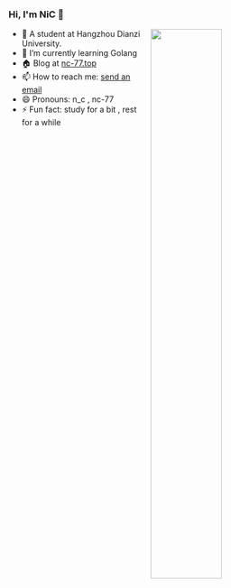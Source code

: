 ### Hi, I'm NiC 👋

<a href="https://github.com/nc-77?tab=repositories">
  <img align="right" src="https://github-readme-stats.vercel.app/api?username=nc-77&show_icons=true&title_color=000&icon_color=0099ff&text_color=000&bg_color=ffffff&hide_border=true" width="50%" />
</a>

- 🏫 A student at Hangzhou Dianzi University.
- 🌱 I’m currently learning Golang
- 🏠 Blog at [nc-77.top](http://blog.nc-77.top)
- 📫 How to reach me: [send an email](mailto:291993554@qq.com)
- 😄 Pronouns: n_c , nc-77
- ⚡ Fun fact: study for a bit , rest for a while


